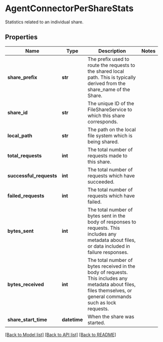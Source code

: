 # AgentConnectorPerShareStats

Statistics related to an individual share.
## Properties
Name | Type | Description | Notes
------------ | ------------- | ------------- | -------------
**share_prefix** | **str** | The prefix used to route the requests to the shared local path. This is typically derived from the share_name of the Share.  | 
**share_id** | **str** | The unique ID of the FileShareService to which this share corresponds.  | 
**local_path** | **str** | The path on the local file system which is being shared. | 
**total_requests** | **int** | The total number of requests made to this share. | 
**successful_requests** | **int** | The total number of requests which have succeeded. | 
**failed_requests** | **int** | The total number of requests which have failed. | 
**bytes_sent** | **int** | The total number of bytes sent in the body of responses to requests. This includes any metadata about files, or data included in failure responses.  | 
**bytes_received** | **int** | The total number of bytes received in the body of requests. This includes any metadata about files, files themselves, or general commands such as lock requests.  | 
**share_start_time** | **datetime** | When the share was started. | 

[[Back to Model list]](../README.md#documentation-for-models) [[Back to API list]](../README.md#documentation-for-api-endpoints) [[Back to README]](../README.md)


